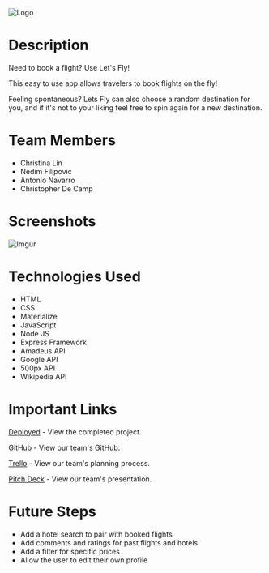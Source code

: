 ![Logo](https://i.imgur.com/1p2OFMn.png)

# Description

 Need to book a flight? Use Let's Fly! 
 
 This easy to use app allows 
 travelers to book flights on the fly! 
 
 Feeling spontaneous? Lets Fly can 
 also choose a random destination for you, and if it's not to your liking
 feel free to spin again for a new destination.

 # Team Members

 <ul>
    <li>Christina Lin</li>
    <li>Nedim Filipovic</li>
    <li>Antonio Navarro</li>
    <li>Christopher De Camp</li>
</ul>

 # Screenshots 

![Imgur](https://i.imgur.com/bdTuVhj.gif)

# Technologies Used

<ul>
    <li>HTML</li>
    <li>CSS</li>
    <li>Materialize</li>
    <li>JavaScript</li>
    <li>Node JS</li>
    <li>Express Framework</li>
    <li>Amadeus API</li>
    <li>Google API</li>
    <li>500px API</li>
    <li>Wikipedia API</li>
</ul>

# Important Links

[Deployed](https://lets--fly.herokuapp.com/) - View the completed project.

[GitHub](https://github.com/navarroaa90/letsFly) - View our team's GitHub.

[Trello](https://trello.com/b/LrxkQ0RY/lets-fly) - View our team's planning process.

[Pitch Deck](https://docs.google.com/presentation/d/1tIY1_krVOqYaF-ljIJymEr03NsUaT-LY0hK29apdBHk/edit?usp=sharing) - View our team's presentation.

# Future Steps

<ul>
    <li> Add a hotel search to pair with booked flights</li>
    <li> Add comments and ratings for past flights and hotels</li>
    <li> Add a filter for specific prices</li>
    <li> Allow the user to edit their own profile</li>
</ul>
